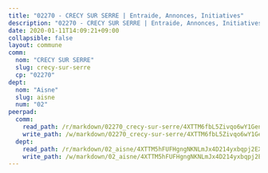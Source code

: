 ```yaml
---
title: "02270 - CRECY SUR SERRE | Entraide, Annonces, Initiatives"
description: "02270 - CRECY SUR SERRE | Entraide, Annonces, Initiatives"
date: 2020-01-11T14:09:21+09:00
collapsible: false
layout: commune
comm:
  nom: "CRECY SUR SERRE"
  slug: crecy-sur-serre
  cp: "02270"
dept:
  nom: "Aisne"
  slug: aisne
  num: "02"
peerpad:
  comm:
    read_path: /r/markdown/02270_crecy-sur-serre/4XTTM6fbL5Zivqo6wY1GenHxHDw4NE75xwm14PUwinx7zyHNz
    write_path: /w/markdown/02270_crecy-sur-serre/4XTTM6fbL5Zivqo6wY1GenHxHDw4NE75xwm14PUwinx7zyHNz-K3TgV55QDC5BuuyxJXZXNJ18WTVXCRwh4LByg25QCAEeTzuJTb8snUsdK88c1yw1tpde8ZA9DUfFqxEwCnsUcCUXXSe7X5j7CSchfkzoiAZSJBrXhpntBJjSQrrvJes86nocejrJ
  dept:
    read_path: /r/markdown/02_aisne/4XTTM5hFUFHgngNKNLmJx4D214yxbqpj2EXK5CBjZ5LZF3zAf
    write_path: /w/markdown/02_aisne/4XTTM5hFUFHgngNKNLmJx4D214yxbqpj2EXK5CBjZ5LZF3zAf-K3TgUfAP6D753WPagZBnpcFgyCUpnZXNhrQsKU6J8qon6wxmFCHD5kB3GMzCYyJmAGHN58p9qgKDhnEgSAuHEK3wjVXSJoUkHyn6Vb7T2aNZ2y6ez5BMkQCEQxoUkfyK9J3TXU3M
---
```



